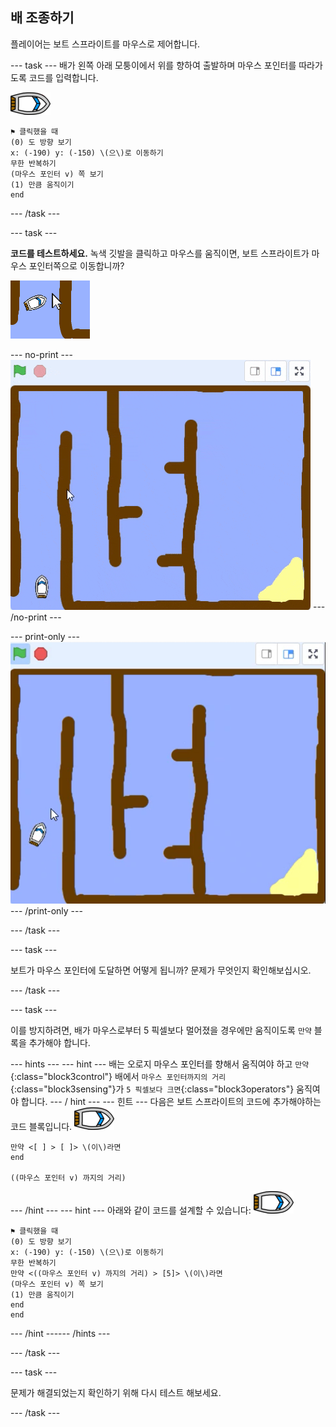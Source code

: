## 배 조종하기

플레이어는 보트 스프라이트를 마우스로 제어합니다.

--- task --- 배가 왼쪽 아래 모퉁이에서 위를 향하여 출발하며 마우스 포인터를 따라가도록 코드를 입력합니다.

![보트 스프라이트](images/boat_resize.png)

```blocks3
⚑ 클릭했을 때
(0) 도 방향 보기
x: (-190) y: (-150) \(으\)로 이동하기
무한 반복하기 
(마우스 포인터 v) 쪽 보기
(1) 만큼 움직이기
end
```
--- /task ---

--- task ---

**코드를 테스트하세요.** 녹색 깃발을 클릭하고 마우스를 움직이면, 보트 스프라이트가 마우스 포인터쪽으로 이동합니까?

![스크린샷](images/boat-mouse.png)

--- no-print --- ![screenshot](images/boat-pointer-test-anim.gif) --- /no-print ---

--- print-only --- ![screenshot](images/boat-pointer-test-anim.png) --- /print-only ---

--- /task ---

--- task ---

보트가 마우스 포인터에 도달하면 어떻게 됩니까? 문제가 무엇인지 확인해보십시오.

--- /task ---

--- task ---

이를 방지하려면, 배가 마우스로부터 5 픽셀보다 멀어졌을 경우에만 움직이도록 `만약` 블록을 추가해야 합니다.

--- hints ---
 --- hint --- 배는 오로지 마우스 포인터를 향해서 움직여야 하고 `만약`{:class="block3control"} 배에서 `마우스 포인터까지의 거리`{:class="block3sensing"}가 `5 픽셀보다 크면`{:class="block3operators"} 움직여야 합니다. --- / hint --- --- 힌트 --- 다음은 보트 스프라이트의 코드에 추가해야하는 코드 블록입니다. ![보트 스프라이트](images/boat_resize.png)

```blocks3
만약 <[ ] > [ ]> \(이\)라면
end

((마우스 포인터 v) 까지의 거리)
```

--- /hint --- --- hint --- 아래와 같이 코드를 설계할 수 있습니다: ![보트 스프라이트](images/boat_resize.png)

```blocks3
⚑ 클릭했을 때
(0) 도 방향 보기
x: (-190) y: (-150) \(으\)로 이동하기
무한 반복하기 
만약 <((마우스 포인터 v) 까지의 거리) > [5]> \(이\)라면 
(마우스 포인터 v) 쪽 보기
(1) 만큼 움직이기
end
end
```

--- /hint ------ /hints ---

--- /task ---

--- task ---

문제가 해결되었는지 확인하기 위해 다시 테스트 해보세요.

--- /task ---